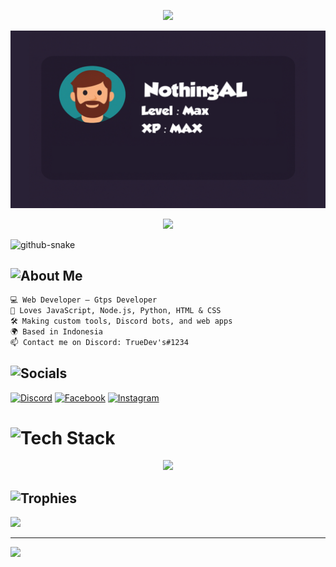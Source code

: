 <!-- Banner -->
<p align="center">
  <img src="https://capsule-render.vercel.app/api?type=waving&color=00ffff&height=200&section=header&text=NothingCodeAL&fontSize=50&fontColor=09FFFF&animation=twinkling" />
</p>

<p align="center">
  <img src="https://raw.githubusercontent.com/NothingCodeAL/NothingCodeAL/main/logo.png" />
</p>

<!-- Typing Animation -->
<p align="center">
  <img src="https://readme-typing-svg.herokuapp.com?font=Fira+Code&weight=500&size=20&duration=3000&pause=1000&color=00FFFF&center=true&vCenter=true&width=435&lines=Hi,+I'm+NothingCodeAL.;Gtps+Developer+%7C+Web+Developer;Bot+Developer+%7C+Code+Builder;Always+Building+Cool+Stuff..." />
</p>

<picture>
  <source media="(prefers-color-scheme: dark)" srcset="https://raw.githubusercontent.com/tobiasmeyhoefer/tobiasmeyhoefer/output/github-snake-dark.svg" />
  <source media="(prefers-color-scheme: light)" srcset="https://raw.githubusercontent.com/tobiasmeyhoefer/tobiasmeyhoefer/output/github-snake.svg" />
  <img alt="github-snake" src="https://raw.githubusercontent.com/tobiasmeyhoefer/tobiasmeyhoefer/output/github-snake.svg" />
</picture>

## ![About Me](https://img.shields.io/badge/👤-About%20Me-informational?style=for-the-badge)
```txt
💻 Web Developer — Gtps Developer
🧠 Loves JavaScript, Node.js, Python, HTML & CSS
🛠️ Making custom tools, Discord bots, and web apps
🌍 Based in Indonesia
📫 Contact me on Discord: TrueDev's#1234
```


## ![Socials](https://img.shields.io/badge/🌐-Socials-green?style=for-the-badge)
[![Discord](https://img.shields.io/badge/Discord-%237289DA.svg?logo=discord&logoColor=white)](https://discord.com/users/693930344675541045) [![Facebook](https://img.shields.io/badge/Facebook-%231877F2.svg?logo=Facebook&logoColor=white)](https://facebook.com/Hadi) [![Instagram](https://img.shields.io/badge/Instagram-%23E4405F.svg?logo=Instagram&logoColor=white)](https://instagram.com/alll_sjaa) 

# ![Tech Stack](https://img.shields.io/badge/🖥️-Tech%20Stack-blue?style=for-the-badge)
<p align="center">
  <img src="https://skillicons.dev/icons?i=html,css,js,nodejs,python,express,github,git,linux,vscode" />
</p>

## ![Trophies](https://img.shields.io/badge/🏆-Trophies-purple?style=for-the-badge)
![](https://github-profile-trophy.vercel.app/?username=NothingCodeAL&theme=radical&no-frame=false&no-bg=true&margin-w=4)

---
[![](https://visitcount.itsvg.in/api?id=NothingCodeAL&icon=2&color=2)](https://visitcount.itsvg.in)
